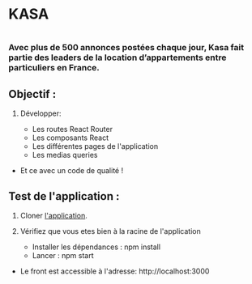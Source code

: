 <h1>KASA <h1>
<h3>Avec plus de 500 annonces postées chaque jour, Kasa fait partie des leaders de la location d’appartements entre particuliers en France.<h3>
<h2>Objectif :</h2>

1. Développer:

    - Les routes React Router
    - Les composants React
    - Les différentes pages de l'application
    - Les medias queries
    
- Et ce avec un code de qualité !

<h2>Test de l'application :</h2>

1. Cloner <a href='https://github.com/ISANKOI/MartinJeremy_7_03102022'>l'application</a>.

2. Vérifiez que vous etes bien à la racine de l'application
    - Installer les dépendances : npm install
    - Lancer : npm start

- Le front est accessible à l'adresse: http://localhost:3000
